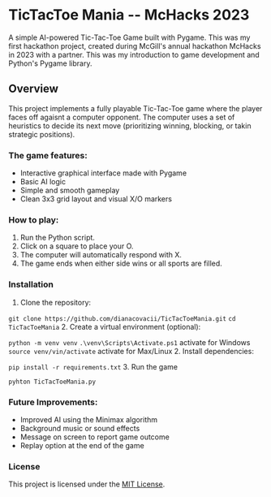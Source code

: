 # TicTacToe Mania -- McHacks 2023
A simple AI-powered Tic-Tac-Toe Game built with Pygame. 
This was my first hackathon project, created during McGill's annual hackathon McHacks in 2023 with a partner. This was my introduction to game development and Python's Pygame library.

## Overview
This project implements a fully playable Tic-Tac-Toe game where the player faces off agaisnt a computer opponent. The computer uses a set of heuristics to decide its next move (prioritizing winning, blocking, or takin strategic positions). 

### The game features: 
   - Interactive graphical interface made with Pygame
   - Basic AI logic
   - Simple and smooth gameplay
   - Clean 3x3 grid layout and visual X/O markers

### How to play: 
1. Run the Python script.
2. Click on a square to place your O.
3. The computer will automatically respond with X.
4. The game ends when either side wins or all sports are filled.

### Installation
1. Clone the repository: 

`git clone https://github.com/dianacovacii/TicTacToeMania.git`
`cd TicTacToeMania`
2. Create a virtual environment (optional):

`python -m venv venv`
`.\venv\Scripts\Activate.ps1`  activate for Windows
`source venv/vin/activate`    activate for Max/Linux
2. Install dependencies: 

`pip install -r requirements.txt`
3. Run the game

`pyhton TicTacToeMania.py`

### Future Improvements: 
   - Improved AI using the Minimax algorithm
   - Background music or sound effects
   - Message on screen to report game outcome
   - Replay option at the end of the game


### License
This project is licensed under the [MIT License](LICENSE).
